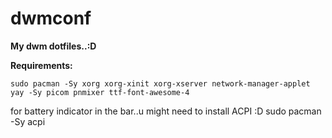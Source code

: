 # dwmconf
**My dwm dotfiles..:D**


**Requirements:**
    
    sudo pacman -Sy xorg xorg-xinit xorg-xserver network-manager-applet 
    yay -Sy picom pnmixer ttf-font-awesome-4
 for battery indicator in the bar..u might need to install ACPI :D
    sudo pacman -Sy acpi
